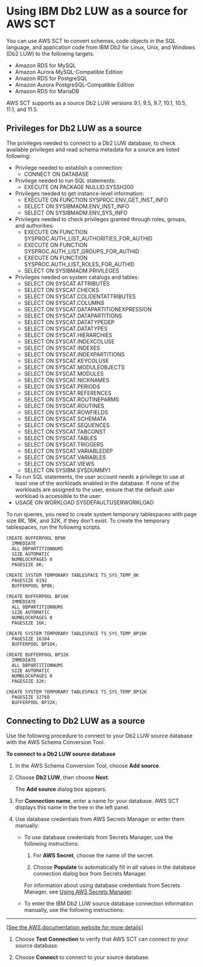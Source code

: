 # Using IBM Db2 LUW as a source for AWS SCT<a name="CHAP_Source.DB2LUW"></a>

You can use AWS SCT to convert schemas, code objects in the SQL language, and application code from IBM Db2 for Linux, Unix, and Windows \(Db2 LUW\) to the following targets\.
+ Amazon RDS for MySQL
+ Amazon Aurora MySQL\-Compatible Edition
+ Amazon RDS for PostgreSQL
+ Amazon Aurora PostgreSQL\-Compatible Edition
+ Amazon RDS for MariaDB

AWS SCT supports as a source Db2 LUW versions 9\.1, 9\.5, 9\.7, 10\.1, 10\.5, 11\.1, and 11\.5\.

## Privileges for Db2 LUW as a source<a name="CHAP_Source.DB2LUW.Permissions"></a>

The privileges needed to connect to a Db2 LUW database, to check available privileges and read schema metadata for a source are listed following: 
+ Privilege needed to establish a connection:
  + CONNECT ON DATABASE
+ Privilege needed to run SQL statements:
  + EXECUTE ON PACKAGE NULLID\.SYSSH200
+ Privileges needed to get instance\-level information:
  + EXECUTE ON FUNCTION SYSPROC\.ENV\_GET\_INST\_INFO
  + SELECT ON SYSIBMADM\.ENV\_INST\_INFO
  + SELECT ON SYSIBMADM\.ENV\_SYS\_INFO
+ Privileges needed to check privileges granted through roles, groups, and authorities:
  + EXECUTE ON FUNCTION SYSPROC\.AUTH\_LIST\_AUTHORITIES\_FOR\_AUTHID
  + EXECUTE ON FUNCTION SYSPROC\.AUTH\_LIST\_GROUPS\_FOR\_AUTHID
  + EXECUTE ON FUNCTION SYSPROC\.AUTH\_LIST\_ROLES\_FOR\_AUTHID
  + SELECT ON SYSIBMADM\.PRIVILEGES
+ Privileges needed on system catalogs and tables:
  + SELECT ON SYSCAT\.ATTRIBUTES
  + SELECT ON SYSCAT\.CHECKS
  + SELECT ON SYSCAT\.COLIDENTATTRIBUTES
  + SELECT ON SYSCAT\.COLUMNS
  + SELECT ON SYSCAT\.DATAPARTITIONEXPRESSION
  + SELECT ON SYSCAT\.DATAPARTITIONS
  + SELECT ON SYSCAT\.DATATYPEDEP
  + SELECT ON SYSCAT\.DATATYPES
  + SELECT ON SYSCAT\.HIERARCHIES
  + SELECT ON SYSCAT\.INDEXCOLUSE
  + SELECT ON SYSCAT\.INDEXES
  + SELECT ON SYSCAT\.INDEXPARTITIONS
  + SELECT ON SYSCAT\.KEYCOLUSE
  + SELECT ON SYSCAT\.MODULEOBJECTS
  + SELECT ON SYSCAT\.MODULES
  + SELECT ON SYSCAT\.NICKNAMES
  + SELECT ON SYSCAT\.PERIODS
  + SELECT ON SYSCAT\.REFERENCES
  + SELECT ON SYSCAT\.ROUTINEPARMS
  + SELECT ON SYSCAT\.ROUTINES
  + SELECT ON SYSCAT\.ROWFIELDS
  + SELECT ON SYSCAT\.SCHEMATA
  + SELECT ON SYSCAT\.SEQUENCES
  + SELECT ON SYSCAT\.TABCONST
  + SELECT ON SYSCAT\.TABLES
  + SELECT ON SYSCAT\.TRIGGERS
  + SELECT ON SYSCAT\.VARIABLEDEP
  + SELECT ON SYSCAT\.VARIABLES
  + SELECT ON SYSCAT\.VIEWS
  + SELECT ON SYSIBM\.SYSDUMMY1
+  To run SQL statements, the user account needs a privilege to use at least one of the workloads enabled in the database\. If none of the workloads are assigned to the user, ensure that the default user workload is accessible to the user:
  + USAGE ON WORKLOAD SYSDEFAULTUSERWORKLOAD

To run queries, you need to create system temporary tablespaces with page size 8K, 16K, and 32K, if they don't exist\. To create the temporary tablespaces, run the following scripts\.

```
CREATE BUFFERPOOL BP8K
  IMMEDIATE
  ALL DBPARTITIONNUMS
  SIZE AUTOMATIC
  NUMBLOCKPAGES 0
  PAGESIZE 8K;
  
CREATE SYSTEM TEMPORARY TABLESPACE TS_SYS_TEMP_8K 
  PAGESIZE 8192 
  BUFFERPOOL BP8K;
  
CREATE BUFFERPOOL BP16K
  IMMEDIATE
  ALL DBPARTITIONNUMS
  SIZE AUTOMATIC
  NUMBLOCKPAGES 0
  PAGESIZE 16K;
  
CREATE SYSTEM TEMPORARY TABLESPACE TS_SYS_TEMP_BP16K 
  PAGESIZE 16384 
  BUFFERPOOL BP16K;  
  
CREATE BUFFERPOOL BP32K
  IMMEDIATE
  ALL DBPARTITIONNUMS
  SIZE AUTOMATIC
  NUMBLOCKPAGES 0
  PAGESIZE 32K;
  
CREATE SYSTEM TEMPORARY TABLESPACE TS_SYS_TEMP_BP32K 
  PAGESIZE 32768 
  BUFFERPOOL BP32K;
```

## Connecting to Db2 LUW as a source<a name="CHAP_Source.DB2LUW.Connecting"></a>

Use the following procedure to connect to your Db2 LUW source database with the AWS Schema Conversion Tool\. 

**To connect to a Db2 LUW source database**

1. In the AWS Schema Conversion Tool, choose **Add source**\. 

1. Choose **Db2 LUW**, then choose **Next**\. 

   The **Add source** dialog box appears\.

1. For **Connection name**, enter a name for your database\. AWS SCT displays this name in the tree in the left panel\. 

1. Use database credentials from AWS Secrets Manager or enter them manually:
   + To use database credentials from Secrets Manager, use the following instructions:

     1. For **AWS Secret**, choose the name of the secret\.

     1. Choose **Populate** to automatically fill in all values in the database connection dialog box from Secrets Manager\.

     For information about using database credentials from Secrets Manager, see [Using AWS Secrets Manager](CHAP_UserInterface.md#CHAP_UserInterface.SecretsManager)\.
   + To enter the IBM Db2 LUW source database connection information manually, use the following instructions:  
****    
[\[See the AWS documentation website for more details\]](http://docs.aws.amazon.com/SchemaConversionTool/latest/userguide/CHAP_Source.DB2LUW.html)

1. Choose **Test Connection** to verify that AWS SCT can connect to your source database\. 

1. Choose **Connect** to connect to your source database\.